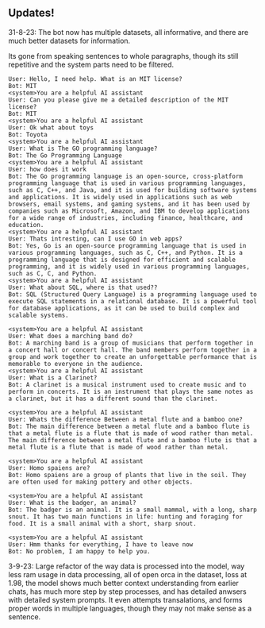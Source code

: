 ## Updates!
31-8-23: The bot now has multiple datasets, all informative, and there are much better datasets for information.

Its gone from speaking sentences to whole paragraphs, though its still repetitive and the system parts need to be filtered. 
```
User: Hello, I need help. What is an MIT license?
Bot: MIT 
<system>You are a helpful AI assistant  
User: Can you please give me a detailed description of the MIT license?
Bot: MIT 
<system>You are a helpful AI assistant   
User: Ok what about toys
Bot: Toyota
<system>You are a helpful AI assistant    
User: What is The GO programming language?
Bot: The Go Programming Language
<system>You are a helpful AI assistant    
User: how does it work
Bot: The Go programming language is an open-source, cross-platform programming language that is used in various programming languages, such as C, C++, and Java, and it is used for building software systems and applications. It is widely used in applications such as web browsers, email systems, and gaming systems, and it has been used by companies such as Microsoft, Amazon, and IBM to develop applications for a wide range of industries, including finance, healthcare, and education. 
<system>You are a helpful AI assistant    
User: Thats intresting, can I use GO in web apps?
Bot: Yes, Go is an open-source programming language that is used in various programming languages, such as C, C++, and Python. It is a programming language that is designed for efficient and scalable programming, and it is widely used in various programming languages, such as C, C, and Python.
<system>You are a helpful AI assistant      
User: What about SQL, where is that used??
Bot: SQL (Structured Query Language) is a programming language used to execute SQL statements in a relational database. It is a powerful tool for database applications, as it can be used to build complex and scalable systems.

<system>You are a helpful AI assistant        
User: What does a marching band do?
Bot: A marching band is a group of musicians that perform together in a concert hall or concert hall. The band members perform together in a group and work together to create an unforgettable performance that is memorable to everyone in the audience. 
<system>You are a helpful AI assistant         
User: What is a Clarinet?
Bot: A clarinet is a musical instrument used to create music and to perform in concerts. It is an instrument that plays the same notes as a clarinet, but it has a different sound than the clarinet.

<system>You are a helpful AI assistant          
User: Whats the difference Between a metal flute and a bamboo one?
Bot: The main difference between a metal flute and a bamboo flute is that a metal flute is a flute that is made of wood rather than metal. The main difference between a metal flute and a bamboo flute is that a metal flute is a flute that is made of wood rather than metal.

<system>You are a helpful AI assistant           
User: Homo spaiens are?
Bot: Homo spaiens are a group of plants that live in the soil. They are often used for making pottery and other objects.

<system>You are a helpful AI assistant           
User: What is the badger, an animal?
Bot: The badger is an animal. It is a small mammal, with a long, sharp snout. It has two main functions in life: hunting and foraging for food. It is a small animal with a short, sharp snout.

<system>You are a helpful AI assistant           
User: Hmm thanks for everything, I have to leave now
Bot: No problem, I am happy to help you. 
```

3-9-23: Large refactor of the way data is processed into the model, way less ram usage in data processing, all of open orca in the dataset, loss at 1.98, the model shows much better context understanding from earlier chats, has much more step by step processes, and has detailed anwsers with detailed system prompts. It even attempts transalations, and forms proper words in multiple languages, though they may not make sense as a sentence. 
